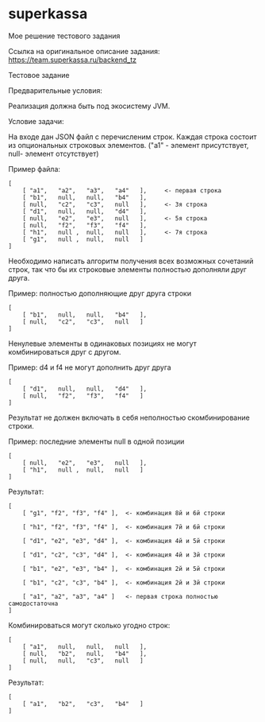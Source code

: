 # superkassa
Мое решение тестового задания

Ссылка на оригинальное описание задания:
https://team.superkassa.ru/backend_tz


Тестовое задание

Предварительные условия:

Реализация должна быть под экосистему JVM.

Условие задачи:

На входе дан JSON файл с перечисленим строк. Каждая строка состоит из опциональных строковых элементов. ("a1" - элемент присутствует, null- элемент отсутствует)

Пример файла:
```
[
    [ "a1",   "a2",   "a3",   "a4"   ],     <- первая строка
    [ "b1",   null,   null,   "b4"   ],     
    [ null,   "c2",   "c3",   null   ],     <- 3я строка
    [ "d1",   null,   null,   "d4"   ],
    [ null,   "e2",   "e3",   null   ],     <- 5я строка
    [ null,   "f2",   "f3",   "f4"   ],
    [ "h1",   null ,  null,   null   ],     <- 7я строка
    [ "g1",   null ,  null,   null   ]
]
```
Необходимо написать алгоритм получения всех возможных сочетаний строк, так что бы их строковые элементы полностью дополняли друг друга.

Пример: полностью дополняющие друг друга строки
```
[
    [ "b1",   null,   null,   "b4"   ],     
    [ null,   "c2",   "c3",   null   ]
]
```
Ненулевые элементы в одинаковых позициях не могут комбинироваться друг с другом.

Пример: d4 и f4 не могут дополнить друг друга
```
[
    [ "d1",   null,   null,   "d4"   ],
    [ null,   "f2",   "f3",   "f4"   ]
]
```
Результат не должен включать в себя неполностью скомбинирование строки.

Пример: последние элементы null в одной позиции
```
[
    [ null,   "e2",   "e3",   null   ],
    [ "h1",   null ,  null,   null   ]
]
```
Результат:
```
[
    [ "g1", "f2", "f3", "f4" ],  <- комбинация 8й и 6й строки

    [ "h1", "f2", "f3", "f4" ],  <- комбинация 7й и 6й строки

    [ "d1", "e2", "e3", "d4" ],  <- комбинация 4й и 5й строки

    [ "d1", "c2", "c3", "d4" ],  <- комбинация 4й и 3й строки

    [ "b1", "e2", "e3", "b4" ],  <- комбинация 2й и 5й строки

    [ "b1", "c2", "c3", "b4" ],  <- комбинация 2й и 3й строки

    [ "a1", "a2", "a3", "a4" ]   <- первая строка полностью самодостаточна
]
```
Комбинироваться могут сколько угодно строк:
```
[
    [ "a1",   null,   null,   null   ],
    [ null,   "b2",   null,   "b4"   ],     
    [ null,   null,   "c3",   null   ]
]
```
Результат:
```
[
    [ "a1",   "b2",   "c3",   "b4"   ]
]
```

